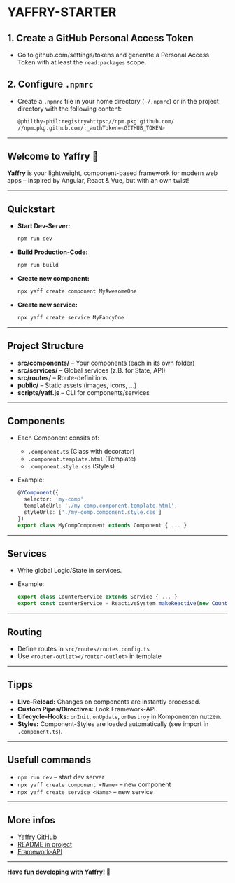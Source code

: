 # YAFFRY-STARTER

## 1. Create a GitHub Personal Access Token

- Go to github.com/settings/tokens and generate a Personal Access Token with at least the `read:packages` scope.

## 2. Configure `.npmrc`

- Create a `.npmrc` file in your home directory (`~/.npmrc`) or in the project directory with the following content:

   ```sh
   @philthy-phil:registry=https://npm.pkg.github.com/
   //npm.pkg.github.com/:_authToken=<GITHUB_TOKEN>
   ```

---

## Welcome to Yaffry 🚀

**Yaffry** is your lightweight, component-based framework for modern web apps
– inspired by Angular, React & Vue, but with an own twist!

---

## Quickstart

- **Start Dev-Server:**

  ```bash
  npm run dev
  ```

- **Build Production-Code:**

  ```bash
  npm run build
  ```

- **Create new component:**

  ```bash
  npx yaff create component MyAwesomeOne
  ```

- **Create new service:**

  ```bash
  npx yaff create service MyFancyOne
  ```

---

## Project Structure

- **src/components/** – Your components (each in its own folder)
- **src/services/**   – Global services (z.B. for State, API)
- **src/routes/**     – Route-definitions
- **public/**         – Static assets (images, icons, ...)
- **scripts/yaff.js** – CLI for components/services

---

## Components

- Each Component consits of:
  - `.component.ts` (Class with decorator)
  - `.component.template.html` (Template)
  - `.component.style.css` (Styles)
- Example:

  ```ts
  @YComponent({
    selector: 'my-comp',
    templateUrl: './my-comp.component.template.html',
    styleUrls: ['./my-comp.component.style.css']
  })
  export class MyCompComponent extends Component { ... }
  ```

---

## Services

- Write global Logic/State in services.
- Example:

  ```ts
  export class CounterService extends Service { ... }
  export const counterService = ReactiveSystem.makeReactive(new CounterService());
  ```

---

## Routing

- Define routes in `src/routes/routes.config.ts`
- Use `<router-outlet></router-outlet>` in template

---

## Tipps

- **Live-Reload:** Changes on components are instantly processed.
- **Custom Pipes/Directives:** Look Framework-API.
- **Lifecycle-Hooks:** `onInit`, `onUpdate`, `onDestroy` in Komponenten nutzen.
- **Styles:** Component-Styles are loaded automatically (see import in `.component.ts`).

---

## Usefull commands

- `npm run dev` – start dev server
- `npx yaff create component <Name>` – new component
- `npx yaff create service <Name>` – new service

---

## More infos

- [Yaffry GitHub](https://github.com/philthy-phil/yaffry)  
- [README in project](./README.md)  
- [Framework-API](./docs/)

---

**Have fun developing with Yaffry! 🎉**